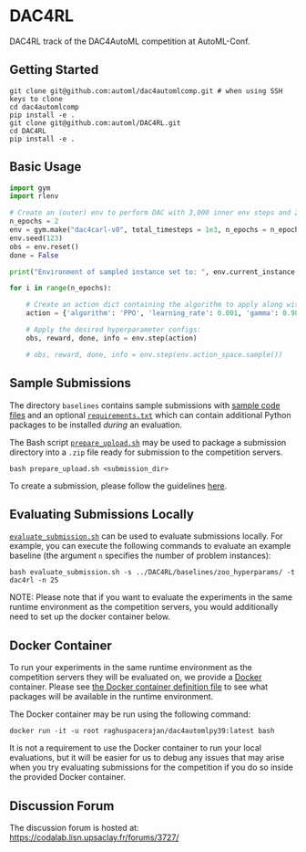 # DAC4RL
DAC4RL track of the DAC4AutoML competition at AutoML-Conf.

## Getting Started
```
git clone git@github.com:automl/dac4automlcomp.git # when using SSH keys to clone
cd dac4automlcomp
pip install -e .
git clone git@github.com:automl/DAC4RL.git
cd DAC4RL
pip install -e .
```

## Basic Usage

```python
import gym
import rlenv

# Create an (outer) env to perform DAC with 3,000 inner env steps and 2 reconfiguration points:
n_epochs = 2
env = gym.make("dac4carl-v0", total_timesteps = 1e3, n_epochs = n_epochs)
env.seed(123)
obs = env.reset()
done = False

print("Environment of sampled instance set to: ", env.current_instance.env_type)

for i in range(n_epochs):

    # Create an action dict containing the algorithm to apply along with its hyperparameter configuration:
    action = {'algorithm': 'PPO', 'learning_rate': 0.001, 'gamma': 0.98, 'gae_lambda': 0.8, 'ent_coef': 0.0, 'n_steps': 32, 'n_epochs': 10, 'batch_size': 256}

    # Apply the desired hyperparameter configs:
    obs, reward, done, info = env.step(action)

    # obs, reward, done, info = env.step(env.action_space.sample())
```

## Sample Submissions
The directory `baselines` contains sample submissions with [sample code files](baselines/) and an optional [`requirements.txt`](baselines/zoo_hyperparams/requirements.txt) which can contain additional Python packages to be installed *during* an evaluation.

The Bash script [`prepare_upload.sh`](https://github.com/automl/dac4automlcomp/blob/main/prepare_upload.sh) may be used to package a submission directory into a `.zip` file ready for submission to the competition servers.

```
bash prepare_upload.sh <submission_dir>
```

To create a submission, please follow the guidelines [here](https://codalab.lisn.upsaclay.fr/competitions/3727#learn_the_details-evaluation).

## Evaluating Submissions Locally
[`evaluate_submission.sh`](https://github.com/automl/dac4automlcomp/blob/main/evaluate_submission.sh) can be used to evaluate submissions locally. For example, you can execute the following commands to evaluate an example baseline (the argument `n` specifies the number of problem instances):

```
bash evaluate_submission.sh -s ../DAC4RL/baselines/zoo_hyperparams/ -t dac4rl -n 25
```

NOTE: Please note that if you want to evaluate the experiments in the same runtime environment as the competition servers, you would additionally need to set up the docker container below.

## Docker Container
To run your experiments in the same runtime environment as the competition servers they will be evaluated on, we provide a [Docker](https://docs.docker.com/engine/install/) container. Please see [the Docker container definition file](https://github.com/automl/dac4automlcomp/blob/main/ubuntu_codalab_Dockerfile.txt) to see what packages will be available in the runtime environment.


The Docker container may be run using the following command:
```
docker run -it -u root raghuspacerajan/dac4automlpy39:latest bash
```

It is not a requirement to use the Docker container to run your local evaluations, but it will be easier for us to debug any issues that may arise when you try evaluating submissions for the competition if you do so inside the provided Docker container.

## Discussion Forum
The discussion forum is hosted at: https://codalab.lisn.upsaclay.fr/forums/3727/
